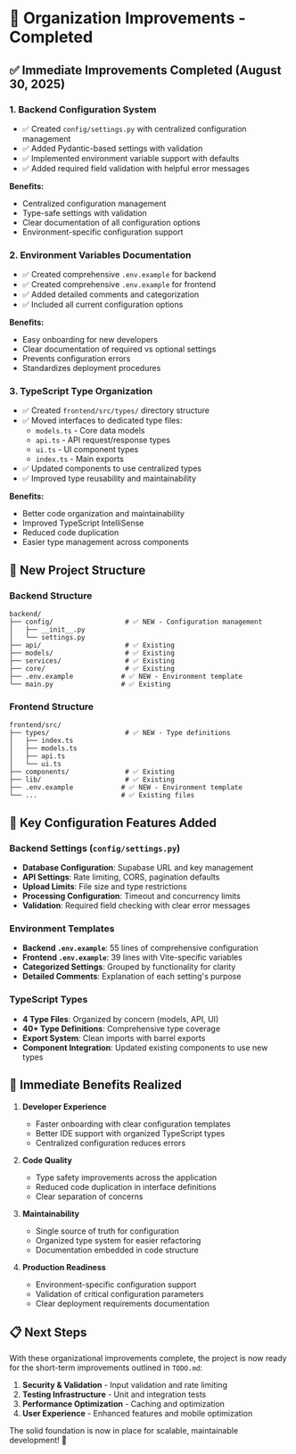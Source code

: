 # 🎯 Organization Improvements - Completed

## ✅ **Immediate Improvements Completed (August 30, 2025)**

### 1. **Backend Configuration System**
- ✅ Created `config/settings.py` with centralized configuration management
- ✅ Added Pydantic-based settings with validation
- ✅ Implemented environment variable support with defaults
- ✅ Added required field validation with helpful error messages

**Benefits:**
- Centralized configuration management
- Type-safe settings with validation
- Clear documentation of all configuration options
- Environment-specific configuration support

### 2. **Environment Variables Documentation**
- ✅ Created comprehensive `.env.example` for backend
- ✅ Created comprehensive `.env.example` for frontend
- ✅ Added detailed comments and categorization
- ✅ Included all current configuration options

**Benefits:**
- Easy onboarding for new developers
- Clear documentation of required vs optional settings
- Prevents configuration errors
- Standardizes deployment procedures

### 3. **TypeScript Type Organization**
- ✅ Created `frontend/src/types/` directory structure
- ✅ Moved interfaces to dedicated type files:
  - `models.ts` - Core data models
  - `api.ts` - API request/response types
  - `ui.ts` - UI component types
  - `index.ts` - Main exports
- ✅ Updated components to use centralized types
- ✅ Improved type reusability and maintainability

**Benefits:**
- Better code organization and maintainability
- Improved TypeScript IntelliSense
- Reduced code duplication
- Easier type management across components

## 📁 **New Project Structure**

### Backend Structure
```
backend/
├── config/                  # ✅ NEW - Configuration management
│   ├── __init__.py
│   └── settings.py
├── api/                     # ✅ Existing
├── models/                  # ✅ Existing  
├── services/                # ✅ Existing
├── core/                    # ✅ Existing
├── .env.example            # ✅ NEW - Environment template
└── main.py                 # ✅ Existing
```

### Frontend Structure
```
frontend/src/
├── types/                   # ✅ NEW - Type definitions
│   ├── index.ts
│   ├── models.ts
│   ├── api.ts
│   └── ui.ts
├── components/              # ✅ Existing
├── lib/                     # ✅ Existing
├── .env.example            # ✅ NEW - Environment template
└── ...                     # ✅ Existing files
```

## 🎯 **Key Configuration Features Added**

### Backend Settings (`config/settings.py`)
- **Database Configuration**: Supabase URL and key management
- **API Settings**: Rate limiting, CORS, pagination defaults
- **Upload Limits**: File size and type restrictions
- **Processing Configuration**: Timeout and concurrency limits
- **Validation**: Required field checking with clear error messages

### Environment Templates
- **Backend `.env.example`**: 55 lines of comprehensive configuration
- **Frontend `.env.example`**: 39 lines with Vite-specific variables
- **Categorized Settings**: Grouped by functionality for clarity
- **Detailed Comments**: Explanation of each setting's purpose

### TypeScript Types
- **4 Type Files**: Organized by concern (models, API, UI)
- **40+ Type Definitions**: Comprehensive type coverage
- **Export System**: Clean imports with barrel exports
- **Component Integration**: Updated existing components to use new types

## 🚀 **Immediate Benefits Realized**

1. **Developer Experience**
   - Faster onboarding with clear configuration templates
   - Better IDE support with organized TypeScript types
   - Centralized configuration reduces errors

2. **Code Quality**
   - Type safety improvements across the application
   - Reduced code duplication in interface definitions
   - Clear separation of concerns

3. **Maintainability**
   - Single source of truth for configuration
   - Organized type system for easier refactoring
   - Documentation embedded in code structure

4. **Production Readiness**
   - Environment-specific configuration support
   - Validation of critical configuration parameters
   - Clear deployment requirements documentation

## 📋 **Next Steps**

With these organizational improvements complete, the project is now ready for the short-term improvements outlined in `TODO.md`:

1. **Security & Validation** - Input validation and rate limiting
2. **Testing Infrastructure** - Unit and integration tests
3. **Performance Optimization** - Caching and optimization
4. **User Experience** - Enhanced features and mobile optimization

The solid foundation is now in place for scalable, maintainable development! 🎉